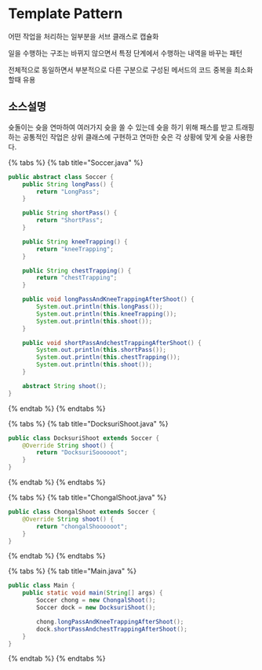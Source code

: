 # Template Pattern

어떤 작업을 처리하는 일부분을 서브 클래스로 캡슐화

일을 수행하는 구조는 바뀌지 않으면서 특정 단계에서 수행하는 내역을 바꾸는 패턴

전체적으로 동일하면서 부분적으로 다른 구분으로 구성된 메서드의 코드 중복을 최소화 할때 유용

## 소스설명

슛돌이는 슛을 연마하여 여러가지 슛을 쏠 수 있는데 슛을 하기 위해 패스를 받고 트래핑 하는 공통적인 작업은 상위 클래스에 구현하고 연마한 슛은 각 상황에 맞게 슛을 사용한다.

{% tabs %}
{% tab title="Soccer.java" %}
```java
public abstract class Soccer {
    public String longPass() {
        return "LongPass";
    }

    public String shortPass() {
        return "ShortPass";
    }

    public String kneeTrapping() {
        return "kneeTrapping";
    }

    public String chestTrapping() {
        return "chestTrapping";
    }

    public void longPassAndKneeTrappingAfterShoot() {
        System.out.println(this.longPass());
        System.out.println(this.kneeTrapping());
        System.out.println(this.shoot());
    }

    public void shortPassAndchestTrappingAfterShoot() {
        System.out.println(this.shortPass());
        System.out.println(this.chestTrapping());
        System.out.println(this.shoot());
    }

    abstract String shoot();
}
```
{% endtab %}
{% endtabs %}

{% tabs %}
{% tab title="DocksuriShoot.java" %}
```java
public class DocksuriShoot extends Soccer {
    @Override String shoot() {
        return "DocksuriSoooooot";
    }
}
```
{% endtab %}
{% endtabs %}

{% tabs %}
{% tab title="ChongalShoot.java" %}
```java
public class ChongalShoot extends Soccer {
    @Override String shoot() {
        return "chongalShoooooot";
    }
}
```
{% endtab %}
{% endtabs %}

{% tabs %}
{% tab title="Main.java" %}
```java
public class Main {
    public static void main(String[] args) {
        Soccer chong = new ChongalShoot();
        Soccer dock = new DocksuriShoot();

        chong.longPassAndKneeTrappingAfterShoot();
        dock.shortPassAndchestTrappingAfterShoot();
    }
}
```
{% endtab %}
{% endtabs %}

